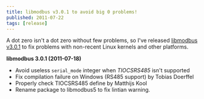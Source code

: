 ```yaml
---
title: libmodbus v3.0.1 to avoid big 0 problems!
published: 2011-07-22
tags: [release]
---
```


A dot zero isn't a dot zero without few problems, so I've released
[libmodbus v3.0.1](https://github.com/downloads/stephane/libmodbus/libmodbus-3.0.1.tar.gz)
to fix problems with non-recent Linux kernels and other platforms.

**libmodbus 3.0.1 (2011-07-18)**

- Avoid useless `serial_mode` integer when *TIOCSRS485* isn't supported
- Fix compilation failure on Windows (RS485 support) by Tobias
  Doerffel
- Properly check TIOCSRS485 define by Matthijs Kool
- Rename package to libmodbus5 to fix lintian warning.
